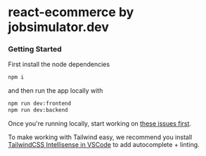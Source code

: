 # react-ecommerce by jobsimulator.dev

### Getting Started

First install the node dependencies

```bash
npm i
```
and then run the app locally with

```bash
npm run dev:frontend
npm run dev:backend
```

Once you're running locally, start working on [these issues first](https://github.com/developer-job-simulation/react-ecommerce/issues?q=is%3Aissue+is%3Aopen+sort%3Aupdated-desc+label%3A%22Good+First+Issue%22).

To make working with Tailwind easy, we recommend you install [TailwindCSS Intellisense in VSCode](https://tailwindcss.com/docs/editor-setup#intelli-sense-for-vs-code) to add autocomplete + linting. 
